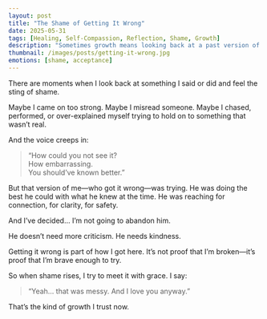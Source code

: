 ```yaml
---
layout: post
title: "The Shame of Getting It Wrong"
date: 2025-05-31
tags: [Healing, Self-Compassion, Reflection, Shame, Growth]
description: "Sometimes growth means looking back at a past version of me and cringing a bit—but loving them anyway."
thumbnail: /images/posts/getting-it-wrong.jpg
emotions: [shame, acceptance]
---
```


There are moments when I look back at something I said or did and feel the sting of shame.

Maybe I came on too strong. Maybe I misread someone. Maybe I chased, performed, or over-explained myself trying to hold on to something that wasn’t real.

And the voice creeps in:  
> “How could you not see it?  
> How embarrassing.  
> You should’ve known better.”

But that version of me—who got it wrong—was trying. He was doing the best he could with what he knew at the time. He was reaching for connection, for clarity, for safety.

And I’ve decided… I’m not going to abandon him.

He doesn’t need more criticism. He needs kindness.

Getting it wrong is part of how I got here. It’s not proof that I’m broken—it’s proof that I’m brave enough to try.

So when shame rises, I try to meet it with grace. I say:  
> “Yeah… that was messy. And I love you anyway.”

That’s the kind of growth I trust now.

